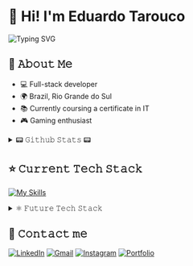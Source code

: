 # 👋 Hi! I'm Eduardo Tarouco
<img src="https://readme-typing-svg.demolab.com?font=Fira+Code&weight=500&duration=2500&pause=1000&color=000000&background=FFFFFFF3&center=true&vCenter=true&width=435&lines=Full-stack+developer;Debugging+my+way+to+perfection;In+love+with+solving+problems;Back-end+logic+enthusiast;Always+in+dev+mode" alt="Typing SVG" />

## 📖 𝙰𝚋𝚘𝚞𝚝 𝙼𝚎
- 💻 Full-stack developer
- 🌍 Brazil, Rio Grande do Sul
- 📚 Currently coursing a certificate in IT
- 🎮 Gaming enthusiast

<details>
<summary>📟 𝙶𝚒𝚝𝚑𝚞𝚋 𝚂𝚝𝚊𝚝𝚜 📟</summary>

![eduardotarouco's Stats](https://github-readme-stats.vercel.app/api?username=eduardotarouco&theme=dark&show_icons=true&hide_border=true&count_private=true)

![eduardotarouco's Streak](https://github-readme-streak-stats.herokuapp.com/?user=eduardotarouco&theme=dark&hide_border=true)

![eduardotarouco's Top Languages](https://github-readme-stats.vercel.app/api/top-langs/?username=eduardotarouco&theme=dark&show_icons=true&hide_border=true&layout=compact)

</details>

## ⭐ 𝙲𝚞𝚛𝚛𝚎𝚗𝚝 𝚃𝚎𝚌𝚑 𝚂𝚝𝚊𝚌𝚔
[![My Skills](https://skillicons.dev/icons?i=git,postman,html,css,js,nodejs,express,java,gradle,mysql,vscode,idea,windows,linux&perline=10&theme=dark)](https://skillicons.dev)

<details>
  <summary>⚛ 𝙵𝚞𝚝𝚞𝚛𝚎 𝚃𝚎𝚌𝚑 𝚂𝚝𝚊𝚌𝚔</summary>
  <br>
  Technologies i have interest to study more in near future
  
[![My Skills](https://skillicons.dev/icons?i=react,tailwind,next,firebase,postgres,spring,angular,typescript,figma,docker&perline=9&theme=dark)](https://skillicons.dev)

</details>

## 📩 𝙲𝚘𝚗𝚝𝚊𝚌𝚝 𝚖𝚎
<a href="https://www.linkedin.com/in/eduardo-tarouco-71a3a5303/" target="_blank">![LinkedIn](https://img.shields.io/badge/linkedin-%230077B5.svg?style=for-the-badge&logo=linkedin&logoColor=white)</a>
<a href="mailto:eduardotarouco0@gmail.com" target="_blank">![Gmail](https://img.shields.io/badge/Gmail-D14836?style=for-the-badge&logo=gmail&logoColor=white)</a>
<a href="https://www.instagram.com/dtarouco/" target="_blank">![Instagram](https://img.shields.io/badge/Instagram-%23E4405F.svg?style=for-the-badge&logo=Instagram&logoColor=white)</a>
<a href="/" target="_blank">![Portfolio](https://img.shields.io/badge/Portfolio-%23000000.svg?style=for-the-badge&logo=firefox&logoColor=#FF7139)</a>
